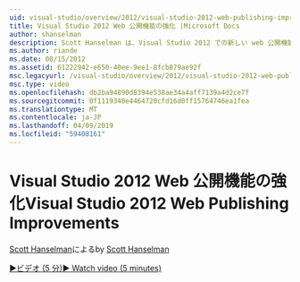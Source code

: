 ```yaml
---
uid: visual-studio/overview/2012/visual-studio-2012-web-publishing-improvements
title: Visual Studio 2012 Web 公開機能の強化 |Microsoft Docs
author: shanselman
description: Scott Hanselman は、Visual Studio 2012 での新しい web 公開機能を示します。
ms.author: riande
ms.date: 08/15/2012
ms.assetid: 61222942-e650-40ee-9ee1-8fcb879ae92f
msc.legacyurl: /visual-studio/overview/2012/visual-studio-2012-web-publishing-improvements
msc.type: video
ms.openlocfilehash: db2ba94890d8394e538ae34a4aff7139a4d2ce7f
ms.sourcegitcommit: 0f1119340e4464720cfd16d0ff15764746ea1fea
ms.translationtype: MT
ms.contentlocale: ja-JP
ms.lasthandoff: 04/09/2019
ms.locfileid: "59408161"
---
```

# <a name="visual-studio-2012-web-publishing-improvements"></a><span data-ttu-id="07012-103">Visual Studio 2012 Web 公開機能の強化</span><span class="sxs-lookup"><span data-stu-id="07012-103">Visual Studio 2012 Web Publishing Improvements</span></span>

<span data-ttu-id="07012-104">[Scott Hanselman](https://github.com/shanselman)による</span><span class="sxs-lookup"><span data-stu-id="07012-104">by [Scott Hanselman](https://github.com/shanselman)</span></span>

[<span data-ttu-id="07012-105">&#9654;ビデオ (5 分)</span><span class="sxs-lookup"><span data-stu-id="07012-105">&#9654; Watch video (5 minutes)</span></span>](https://channel9.msdn.com/Blogs/ASP-NET-Site-Videos/visual-studio-2012-web-publishing-improvements)

